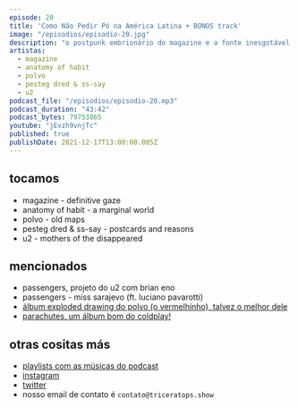 ```yaml
---
episode: 20
title: 'Como Não Pedir Pó na América Latina + BONOS track'
image: "/episodios/episodio-20.jpg"
description: "o postpunk embrionário do magazine e a fonte inesgotável do rock de manchester. a matemática torta dos norte-americanos da polvo. o mundo marginal de anatomy of habit e um dos álbuns mais pesados do ano. o tesouro dark dinamarquês da pesteg dred e seu noise obscuro. tudo isso e um pouquinho mais no tricerátops show!"
artistas:
  - magazine
  - anatomy of habit
  - polvo
  - pesteg dred & ss-say
  - u2
podcast_file: "/episodios/episodio-20.mp3"
podcast_duration: "43:42"
podcast_bytes: 79753865
youtube: "jEvzh9vnjTc"
published: true
publishDate: 2021-12-17T13:00:00.005Z
---
```

## tocamos

* magazine - definitive gaze
* anatomy of habit - a marginal world
* polvo - old maps
* pesteg dred & ss-say - postcards and reasons
* u2 - mothers of the disappeared

## mencionados

* passengers, projeto do u2 com brian eno
* passengers - miss sarajevo (ft. luciano pavarotti)
* [álbum exploded drawing do polvo (o vermelhinho), talvez o melhor dele](https://www.discogs.com/master/60946-Polvo-Exploded-Drawing)
* [parachutes, um álbum bom do coldplay!](https://www.discogs.com/release/369337-Coldplay-Parachutes)

## otras cositas más

* [playlists com as músicas do podcast](https://www.triceratops.show/playlists/)
* [instagram](https://www.instagram.com/triceratops.show/)
* [twitter](https://twitter.com/TriceratopsShow/)
* nosso email de contato é `contato@triceratops.show`
